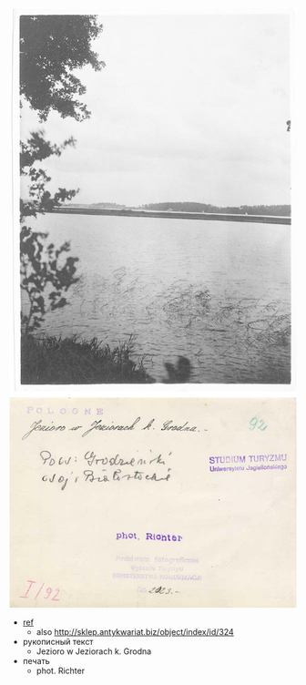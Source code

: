 ![](11625203643.jpg)
![](11625203643_2.jpg)

- [ref](http://www.abebooks.co.uk/Jezioro-w-Jeziorach-k-Grodna-Biale/11625203643/bd)
  - also http://sklep.antykwariat.biz/object/index/id/324
- рукописный текст
  - Jezioro w Jeziorach k. Grodna
- печать
  - phot. Richter
